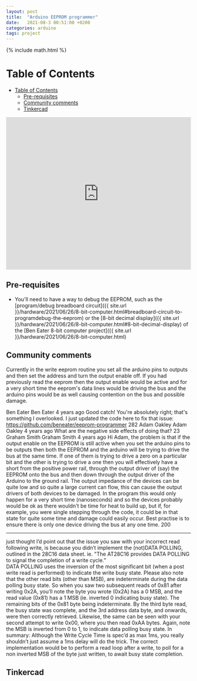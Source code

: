 ```yaml
---
layout: post
title:  "Arduino EEPROM programmer"
date:   2021-08-3 00:51:00 +0200
categories: arduino
tags: project
---
```

{% include math.html %}
<!--more-->

# Table of Contents
- [Table of Contents](#table-of-contents)
  - [Pre-requisites](#pre-requisites)
  - [Community comments](#community-comments)
  - [Tinkercad](#tinkercad)

<iframe width="100%" height="415" src="https://www.youtube.com/embed/K88pgWhEb1M" title="YouTube video player" frameborder="0" allow="accelerometer; autoplay; clipboard-write; encrypted-media; gyroscope; picture-in-picture" allowfullscreen></iframe>

## Pre-requisites
* You'll need to have a way to debug the EEPROM, such as the [program/debug breadboard circuit]({{ site.url }}/hardware/2021/06/26/8-bit-computer.html#breadboard-circuit-to-programdebug-the-eeprom) or the [8-bit decimal display]({{ site.url }}/hardware/2021/06/26/8-bit-computer.html#8-bit-decimal-display) of the [Ben Eater 8-bit computer project]({{ site.url }}/hardware/2021/06/26/8-bit-computer.html)

## Community comments
Currently in the write eeprom routine you set all the arduino pins to outputs and then set the address and turn the output enable off.  If you had previously read the eeprom then the output enable would be active and for a very short time the eeprom's data lines would be driving the bus and the arduino pins would be as well causing contention on the bus and possible damage. 

Ben Eater
Ben Eater
4 years ago
Good catch! You're absolutely right; that's something I overlooked. I just updated the code here to fix that issue: https://github.com/beneater/eeprom-programmer
282
Adam Oakley
Adam Oakley
4 years ago
What are the negative side effects of doing that?
23
Graham Smith
Graham Smith
4 years ago
Hi Adam, the problem is that if the output enable on the EEPROM is still active when you set the arduino pins to be outputs then both the EEPROM and the arduino will be trying to drive the bus at the same time.  If one of them is trying to drive a zero on a particular bit and the other is trying to drive a one then you will effectively have a short from the positive power rail, through the output driver of (say) the EEPROM onto the bus and then down through the output driver of the Arduino to the ground rail.  The output impedance of the devices can be quite low and so quite a large current can flow, this can cause the output drivers of both devices to be damaged.  In the program this would only happen for a very short time (nanoseconds) and so the devices probably would be ok as there wouldn't be time for heat to build up, but if, for example, you were single stepping through the code, it could be in that state for quite some time and damage could easily occur.  Best practise is to ensure there is only one device driving the bus at any one time.
200


---

just thought I’d point out that the issue you saw with your incorrect read following write, is because you didn’t implement the (not)DATA POLLING, outlined in the 28C16 data sheet. 
ie. "The AT28C16 provides DATA POLLING to signal the completion of a write cycle.”  
DATA POLLING uses the inversion of the most significant bit (when a post write read is performed) to indicate the write busy state. Please also note that the other read bits (other than MSB), are indeterminate during the data polling busy state.
So when you saw two subsequent reads of 0x81 after writing 0x2A, you’ll note the byte you wrote (0x2A) has a 0 MSB, and the read value (0x81) has a 1 MSB (ie. inverted 0 indicating busy state). The remaining bits of the 0x81 byte being indeterminate.
By the third byte read, the busy state was complete, and the 3rd address data byte, and onwards, were then correctly retrieved. 
Likewise, the same can be seen with your second attempt to write 0x00, where you then read 0xAA bytes.  Again, note the MSB is inverted from 0 to 1, to indicate data polling busy state.
In summary: Although the Write Cycle Time is spec’d as max 1ms, you really shouldn’t just assume a 1ms delay will do the trick. The correct implementation would be to perform a read loop after a write, to poll for a non inverted MSB of the byte just written, to await busy state completion.
## Tinkercad